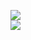 [![](https://img.shields.io/badge/Made%20With-Github%20Spray-lightgrey.svg?style=for-the-badge&logo=github)](https://github.com/Annihil/github-spray#32392)  
[![](https://i.imgur.com/2DrTn0Z.gif)](https://github.com/Annihil/github-spray)
